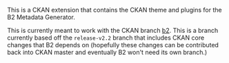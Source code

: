 This is a CKAN extension that contains the CKAN theme and plugins for the B2
Metadata Generator.

This is currently meant to work with the CKAN branch
[b2](https://github.com/ckan/ckan/compare/release-v2.2...b2).
This is a branch currently based off the `release-v2.2` branch that includes
CKAN core changes that B2 depends on (hopefully these changes can be
contributed back into CKAN master and eventually B2 won't need its own branch.)
